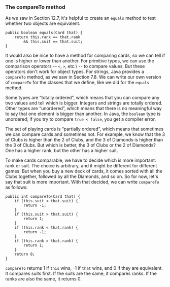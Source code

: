 ###  The compareTo method



As we saw in Section 12.7, it's helpful to create an `equals` method to test whether two objects are equivalent.

```code
public boolean equals(Card that) {
    return this.rank == that.rank
        && this.suit == that.suit;
}
```


It would also be nice to have a method for comparing cards, so we can tell if one is higher or lower than another.
For primitive types, we can use the comparison operators -- `<`, `>`, etc.\ -- to compare values.
But these operators don't work for object types.
For strings, Java provides a `compareTo` method, as we saw in Section 7.8.
We can write our own version of `compareTo` for the classes that we define, like we did for the `equals` method.


Some types are “totally ordered”, which means that you can compare any two values and tell which is bigger.
Integers and strings are totally ordered.
Other types are “unordered”, which means that there is no meaningful way to say that one element is bigger than another.
In Java, the `boolean` type is unordered; if you try to compare `true < false`, you get a compiler error.

The set of playing cards is “partially ordered”, which means that sometimes we can compare cards and sometimes not.
For example, we know that the 3 of Clubs is higher than the 2 of Clubs, and the 3 of Diamonds is higher than the 3 of Clubs.
But which is better, the 3 of Clubs or the 2 of Diamonds?
One has a higher rank, but the other has a higher suit.


To make cards comparable, we have to decide which is more important: rank or suit.
The choice is arbitrary, and it might be different for different games.
But when you buy a new deck of cards, it comes sorted with all the Clubs together, followed by all the Diamonds, and so on.
So for now, let's say that suit is more important.
With that decided, we can write `compareTo` as follows:

```code
public int compareTo(Card that) {
    if (this.suit < that.suit) {
        return -1;
    }
    if (this.suit > that.suit) {
        return 1;
    }
    if (this.rank < that.rank) {
        return -1;
    }
    if (this.rank > that.rank) {
        return 1;
    }
    return 0;
}
```

`compareTo` returns 1 if `this` wins, -1 if `that` wins, and 0 if they are equivalent.
It compares suits first.
If the suits are the same, it compares ranks.
If the ranks are also the same, it returns 0.